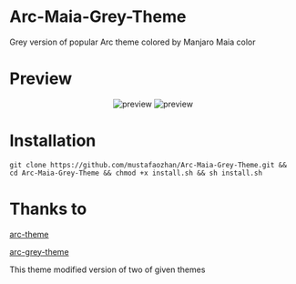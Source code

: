 # Arc-Maia-Grey-Theme

Grey version of popular Arc theme colored by Manjaro Maia color

# Preview

<p align="center">
<img src="https://forum.manjaro.org/uploads/default/original/2X/e/eaafd12f6c4cbe5b099826bd98abdb9e68361eb1.png" alt="preview" />
<img src="https://forum.manjaro.org/uploads/default/original/2X/c/cf24eabd5e9a7177243b9434aeda84f3c70e577e.png" alt="preview" /> 
</p>

# Installation

``` 
git clone https://github.com/mustafaozhan/Arc-Maia-Grey-Theme.git && cd Arc-Maia-Grey-Theme && chmod +x install.sh && sh install.sh

```
# Thanks to

<a href="https://github.com/horst3180/arc-theme">arc-theme</a>

<a href="https://github.com/eti0/arc-grey-theme">arc-grey-theme</a>

This theme modified version of two of given themes
